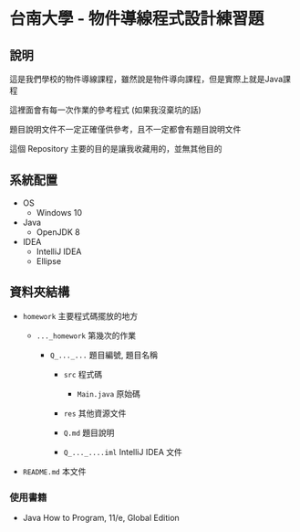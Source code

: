 # 台南大學 - 物件導線程式設計練習題
##  說明

這是我們學校的物件導線課程，雖然說是物件導向課程，但是實際上就是Java課程

這裡面會有每一次作業的參考程式 (如果我沒棄坑的話)

題目說明文件不一定正確僅供參考，且不一定都會有題目說明文件

這個 Repository 主要的目的是讓我收藏用的，並無其他目的



## 系統配置

* OS
  * Windows 10
* Java
  * OpenJDK 8
* IDEA
  * IntelliJ IDEA
  * Ellipse



## 資料夾結構

* `homework`  主要程式碼擺放的地方
  
  * `..._homework`  第幾次的作業

    * `Q_..._...` 題目編號, 題目名稱

      * `src`  程式碼

        * `Main.java` 原始碼

      * `res`  其他資源文件

      * `Q.md` 題目說明

      * `Q_..._....iml` IntelliJ IDEA 文件

* `README.md` 本文件



### 使用書籍

* Java How to Program, 11/e, Global Edition

